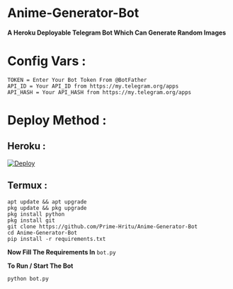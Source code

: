 # Anime-Generator-Bot
**A Heroku Deployable Telegram Bot Which Can Generate Random Images**

# Config Vars :
```
TOKEN = Enter Your Bot Token From @BotFather
API_ID = Your API_ID from https://my.telegram.org/apps
API_HASH = Your API_HASH from https://my.telegram.org/apps
```
# Deploy Method :
## Heroku :

[![Deploy](https://www.herokucdn.com/deploy/button.svg)](https://heroku.com/deploy?template=https://github.com/Prime-Hritu/Anime-Generator-Bot)

## Termux :
```
apt update && apt upgrade
pkg update && pkg upgrade
pkg install python
pkg install git
git clone https://github.com/Prime-Hritu/Anime-Generator-Bot
cd Anime-Generator-Bot
pip install -r requirements.txt
```
**Now Fill The Requirements In** ```bot.py```

**To Run / Start The Bot**

```python bot.py```
